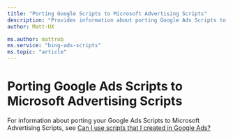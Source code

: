 ```yaml
---
title: "Porting Google Scripts to Microsoft Advertising Scripts"
description: "Provides information about porting Google Ads Scripts to Microsoft Advertising Scripts."
author: Matt-UX

ms.author: mattrob
ms.service: "bing-ads-scripts"
ms.topic: "article"
---
```


# Porting Google Ads Scripts to Microsoft Advertising Scripts

For information about porting your Google Ads Scripts to Microsoft Advertising Scripts, see [Can I use scripts that I created in Google Ads?](https://help.ads.microsoft.com/#apex/3/en/56890/-1/#exp77)
